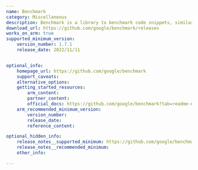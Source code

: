 ```yaml
---
name: Benchmark
category: Miscellaneous
description: Benchmark is a library to benchmark code snippets, similar to unit tests.
download_url: https://github.com/google/benchmark/releases
works_on_arm: true
supported_minimum_version:
    version_number: 1.7.1
    release_date: 2022/11/11


optional_info:
    homepage_url: https://github.com/google/benchmark
    support_caveats:
    alternative_options:
    getting_started_resources:
        arm_content:
        partner_content:
        official_docs: https://github.com/google/benchmark?tab=readme-ov-file#installation
    arm_recommended_minimum_version:
        version_number:
        release_date:
        reference_content:

optional_hidden_info:
    release_notes__supported_minimum: https://github.com/google/benchmark/releases/tag/v1.7.1
    release_notes__recommended_minimum:
    other_info:

---
```

